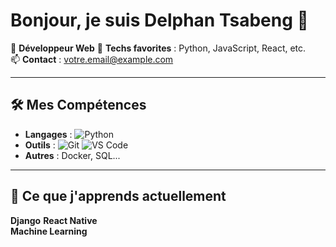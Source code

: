 # Bonjour, je suis Delphan Tsabeng 👋

🚀 **Développeur Web**
🔧 **Techs favorites** : Python, JavaScript, React, etc.  
📫 **Contact** : [votre.email@example.com](mailto:votre.email@example.com)  

---

## 🛠 Mes Compétences
- **Langages** : ![Python](https://img.shields.io/badge/Python-3776AB?style=flat&logo=python&logoColor=white) 
- **Outils** : ![Git](https://img.shields.io/badge/Git-F05032?style=flat&logo=git&logoColor=white) ![VS Code](https://img.shields.io/badge/VS_Code-007ACC?style=flat&logo=visual-studio-code&logoColor=white)
- **Autres** : Docker, SQL...

---

## 🌱 Ce que j'apprends actuellement
  **Django** 
  **React Native**  
   **Machine Learning**  
